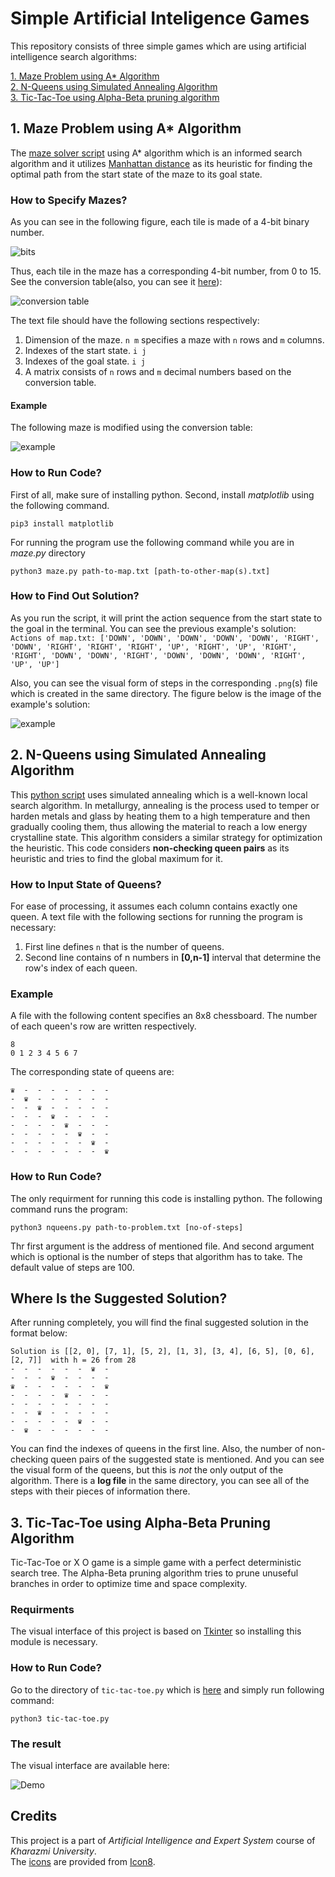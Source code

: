 # Simple Artificial Inteligence Games
This repository consists of three simple games which are using artificial intelligence search algorithms:

[1. Maze Problem using A* Algorithm](#1-maze-problem-using-a-algorithm)</br>
[2. N-Queens using Simulated Annealing Algorithm](#2-n-queens-using-simulated-annealing-algorithm)</br>
[3. Tic-Tac-Toe using Alpha-Beta pruning algorithm](#3-tic-tac-toe-using-alpha-beta-pruning-algorithm)</br>


## 1. Maze Problem using A* Algorithm
The [maze solver script](/MazeProblem/maze.py) using A* algorithm which is an informed search algorithm and it utilizes [Manhattan distance](https://en.wikipedia.org/wiki/Taxicab_geometry) as its heuristic for finding the optimal path from the start state of the maze to its goal state.

### How to Specify Mazes?
As you can see in the following figure, each tile is made of a 4-bit binary number.

![bits](/MazeProblem/docs/bits.png)

Thus, each tile in the maze has a corresponding 4-bit number, from 0 to 15. See the conversion table(also, you can see it [here](https://docs.google.com/spreadsheets/d/1y7KYhUlC1OGaRbedLOUE6w6e3GAonbb-MzpsPF31jK8/edit?usp=sharing)):

![conversion table](/MazeProblem/docs/conversion_table.png)

The text file should have the following sections respectively:
1. Dimension of the maze. ```n m``` specifies a maze with ```n``` rows and ```m``` columns.
2. Indexes of the start state. ```i j```
3. Indexes of the goal state. ```i j```
4. A matrix consists of ```n``` rows and ```m``` decimal numbers based on the conversion table.

#### Example
The following maze is modified using the conversion table:

![example](/MazeProblem/docs/example.png)

### How to Run Code?
First of all, make sure of installing python. Second, install *matplotlib* using the following command.

```pip3 install matplotlib```

For running the program use the following command while you are in *maze.py* directory

```python3 maze.py path-to-map.txt [path-to-other-map(s).txt]```

### How to Find Out Solution?
As you run the script, it will print the action sequence from the start state to the goal in the terminal. You can see the previous example's solution:
```Actions of map.txt: ['DOWN', 'DOWN', 'DOWN', 'DOWN', 'DOWN', 'RIGHT', 'DOWN', 'RIGHT', 'RIGHT', 'RIGHT', 'UP', 'RIGHT', 'UP', 'RIGHT', 'RIGHT', 'DOWN', 'DOWN', 'RIGHT', 'DOWN', 'DOWN', 'DOWN', 'RIGHT', 'UP', 'UP']```

Also, you can see the visual form of steps in the corresponding ```.png```(s) file which is created in the same directory. The figure below is the image of the example's solution:

![example](/MazeProblem/docs/example_result.png)

## 2. N-Queens using Simulated Annealing Algorithm
This [python script](/NQueens/nqueens.py) uses simulated annealing which is a well-known local search algorithm. In metallurgy, annealing is the process used to temper or harden metals and glass by heating them to a high temperature and then gradually cooling them, thus allowing the material to reach a low energy crystalline state. This algorithm considers a similar strategy for optimization the heuristic.
This code considers **non-checking queen pairs** as its heuristic and tries to find the global maximum for it.

### How to Input State of Queens?
For ease of processing, it assumes each column contains exactly one queen.
A text file with the following sections for running the program is necessary:
1. First line defines ```n``` that is the number of queens.
2. Second line contains of n numbers in **[0,n-1]** interval that determine the row's index of each queen.

### Example
A file with the following content specifies an 8x8 chessboard. The number of each queen's row are written respectively.

```
8
0 1 2 3 4 5 6 7
```

The corresponding state of queens are:

```
♛  -  -  -  -  -  -  -  
-  ♛  -  -  -  -  -  -  
-  -  ♛  -  -  -  -  -  
-  -  -  ♛  -  -  -  -  
-  -  -  -  ♛  -  -  -  
-  -  -  -  -  ♛  -  -  
-  -  -  -  -  -  ♛  -  
-  -  -  -  -  -  -  ♛
```

### How to Run Code?
The only requirment for running this code is installing python.
The following command runs the program:

```python3 nqueens.py path-to-problem.txt [no-of-steps]```

Thr first argument is the address of mentioned file. And second argument which is optional is the number of steps that algorithm has to take. The default value of steps are 100.

## Where Is the Suggested Solution?
After running completely, you will find the final suggested solution in the format below:

```
Solution is [[2, 0], [7, 1], [5, 2], [1, 3], [3, 4], [6, 5], [0, 6], [2, 7]]  with h = 26 from 28
-  -  -  -  -  -  ♛  -  
-  -  -  ♛  -  -  -  -  
♛  -  -  -  -  -  -  ♛  
-  -  -  -  ♛  -  -  -  
-  -  -  -  -  -  -  -  
-  -  ♛  -  -  -  -  -  
-  -  -  -  -  ♛  -  -  
-  ♛  -  -  -  -  -  -
```
You can find the indexes of queens in the first line. Also, the number of non-checking queen pairs of the suggested state is mentioned. And you can see the visual form of the queens, but this is *not* the only output of the algorithm. There is a **log file** in the same directory, you can see all of the steps with their pieces of information there.


## 3. Tic-Tac-Toe using Alpha-Beta Pruning Algorithm
Tic-Tac-Toe or X O game is a simple game with a perfect deterministic search tree. The Alpha-Beta pruning algorithm tries to prune unuseful branches in order to optimize time and space complexity.

### Requirments
The visual interface of this project is based on [Tkinter](https://docs.python.org/3/library/tkinter.html) so installing this module is necessary.

### How to Run Code?
Go to the directory of ```tic-tac-toe.py``` which is [here](./Tic-Tac-Toe) and simply run following command:
```
python3 tic-tac-toe.py
```
### The result

The visual interface are available here:

![Demo](./Tic-Tac-Toe/images/demo.gif "Demo")


## Credits
This project is a part of *Artificial Intelligence and Expert System* course of *Kharazmi University*.</br>The [icons](./Tic-Tac-Toe/images) are provided from [Icon8](https://icons8.com/).
